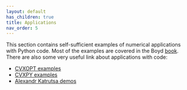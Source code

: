 ```yaml
---
layout: default
has_children: true
title: Applications
nav_order: 5
---
```


This section contains self-sufficient examples of numerical applications with Python code.
Most of the examples are covered in the Boyd [book](https://web.stanford.edu/~boyd/cvxbook/).
There are also some very useful link about applications with code:
* [CVXOPT examples](https://cvxopt.org/examples/index.html)
* [CVXPY examples](https://www.cvxpy.org/examples/index.html)
* [Alexandr Katrutsa demos](https://colab.research.google.com/github/amkatrutsa/MIPT-Opt/blob/master/01-Intro/demos.ipynb)